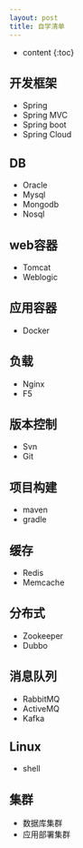 ```yaml
---
layout: post
title: 自学清单
---
```


* content
{:toc}

开发框架
---
- Spring
- Spring MVC
- Spring boot
- Spring Cloud

DB
---
- Oracle
- Mysql
- Mongodb
- Nosql

web容器
---
- Tomcat
- Weblogic

应用容器
---
- Docker

负载
---
- Nginx
- F5

版本控制
---
- Svn
- Git

项目构建
---
- maven
- gradle

缓存
---
- Redis
- Memcache

分布式
---
- Zookeeper
- Dubbo

消息队列
---
- RabbitMQ
- ActiveMQ
- Kafka

Linux
---
- shell

集群
---
- 数据库集群
- 应用部署集群
